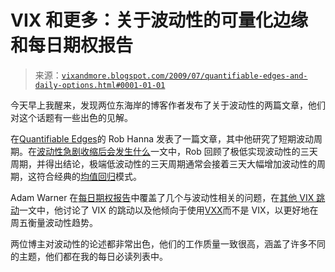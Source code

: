 <!--yml

分类：未分类

日期：2024-05-18 17:38:41

-->

# VIX 和更多：关于波动性的可量化边缘和每日期权报告

> 来源：[`vixandmore.blogspot.com/2009/07/quantifiable-edges-and-daily-options.html#0001-01-01`](http://vixandmore.blogspot.com/2009/07/quantifiable-edges-and-daily-options.html#0001-01-01)

今天早上我醒来，发现两位东海岸的博客作者发布了关于波动性的两篇文章，他们对这个话题有一些出色的见解。

在[Quantifiable Edges](http://quantifiableedges.blogspot.com/)的 Rob Hanna 发表了一篇文章，其中他研究了短期波动周期。在[波动性急剧收缩后会发生什么](http://quantifiableedges.blogspot.com/2009/07/what-happens-after-sharp-contraction-in.html)一文中，Rob 回顾了极低实现波动性的三天周期，并得出结论，极端低波动性的三天周期通常会接着三天大幅增加波动性的周期，这符合经典的[均值回归](http://vixandmore.blogspot.com/search/label/mean%20reversion)模式。

Adam Warner 在[每日期权报告](http://adamsoptions.blogspot.com/)中覆盖了几个与波动性相关的问题，在[其他 VIX 跳动](http://adamsoptions.blogspot.com/2009/07/other-vix-gappage.html)一文中，他讨论了 VIX 的跳动以及他倾向于使用[VXX](http://vixandmore.blogspot.com/search/label/VXX)而不是 VIX，以更好地在周五衡量波动性趋势。

两位博主对波动性的论述都非常出色，他们的工作质量一致很高，涵盖了许多不同的主题，他们都在我的每日必读列表中。
